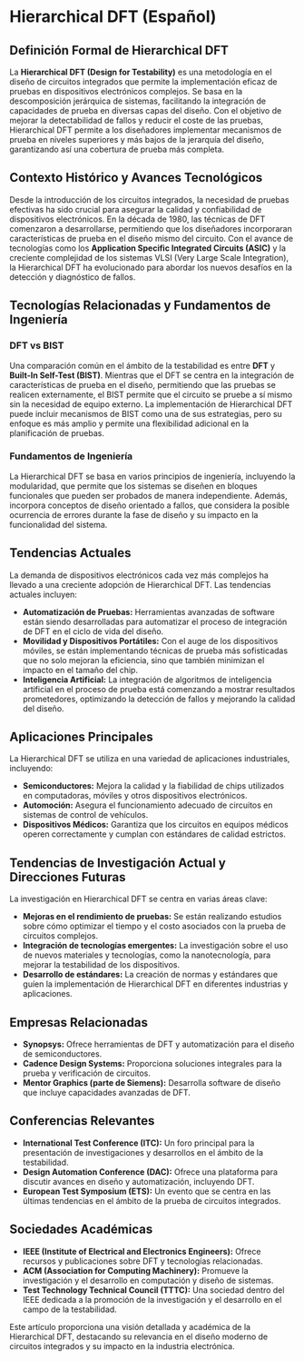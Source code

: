 # Hierarchical DFT (Español)

## Definición Formal de Hierarchical DFT

La **Hierarchical DFT (Design for Testability)** es una metodología en el diseño de circuitos integrados que permite la implementación eficaz de pruebas en dispositivos electrónicos complejos. Se basa en la descomposición jerárquica de sistemas, facilitando la integración de capacidades de prueba en diversas capas del diseño. Con el objetivo de mejorar la detectabilidad de fallos y reducir el coste de las pruebas, Hierarchical DFT permite a los diseñadores implementar mecanismos de prueba en niveles superiores y más bajos de la jerarquía del diseño, garantizando así una cobertura de prueba más completa.

## Contexto Histórico y Avances Tecnológicos

Desde la introducción de los circuitos integrados, la necesidad de pruebas efectivas ha sido crucial para asegurar la calidad y confiabilidad de dispositivos electrónicos. En la década de 1980, las técnicas de DFT comenzaron a desarrollarse, permitiendo que los diseñadores incorporaran características de prueba en el diseño mismo del circuito. Con el avance de tecnologías como los **Application Specific Integrated Circuits (ASIC)** y la creciente complejidad de los sistemas VLSI (Very Large Scale Integration), la Hierarchical DFT ha evolucionado para abordar los nuevos desafíos en la detección y diagnóstico de fallos.

## Tecnologías Relacionadas y Fundamentos de Ingeniería

### DFT vs BIST

Una comparación común en el ámbito de la testabilidad es entre **DFT** y **Built-In Self-Test (BIST)**. Mientras que el DFT se centra en la integración de características de prueba en el diseño, permitiendo que las pruebas se realicen externamente, el BIST permite que el circuito se pruebe a sí mismo sin la necesidad de equipo externo. La implementación de Hierarchical DFT puede incluir mecanismos de BIST como una de sus estrategias, pero su enfoque es más amplio y permite una flexibilidad adicional en la planificación de pruebas.

### Fundamentos de Ingeniería

La Hierarchical DFT se basa en varios principios de ingeniería, incluyendo la modularidad, que permite que los sistemas se diseñen en bloques funcionales que pueden ser probados de manera independiente. Además, incorpora conceptos de diseño orientado a fallos, que considera la posible ocurrencia de errores durante la fase de diseño y su impacto en la funcionalidad del sistema.

## Tendencias Actuales

La demanda de dispositivos electrónicos cada vez más complejos ha llevado a una creciente adopción de Hierarchical DFT. Las tendencias actuales incluyen:

- **Automatización de Pruebas:** Herramientas avanzadas de software están siendo desarrolladas para automatizar el proceso de integración de DFT en el ciclo de vida del diseño.
- **Movilidad y Dispositivos Portátiles:** Con el auge de los dispositivos móviles, se están implementando técnicas de prueba más sofisticadas que no solo mejoran la eficiencia, sino que también minimizan el impacto en el tamaño del chip.
- **Inteligencia Artificial:** La integración de algoritmos de inteligencia artificial en el proceso de prueba está comenzando a mostrar resultados prometedores, optimizando la detección de fallos y mejorando la calidad del diseño.

## Aplicaciones Principales

La Hierarchical DFT se utiliza en una variedad de aplicaciones industriales, incluyendo:

- **Semiconductores:** Mejora la calidad y la fiabilidad de chips utilizados en computadoras, móviles y otros dispositivos electrónicos.
- **Automoción:** Asegura el funcionamiento adecuado de circuitos en sistemas de control de vehículos.
- **Dispositivos Médicos:** Garantiza que los circuitos en equipos médicos operen correctamente y cumplan con estándares de calidad estrictos.

## Tendencias de Investigación Actual y Direcciones Futuras

La investigación en Hierarchical DFT se centra en varias áreas clave:

- **Mejoras en el rendimiento de pruebas:** Se están realizando estudios sobre cómo optimizar el tiempo y el costo asociados con la prueba de circuitos complejos.
- **Integración de tecnologías emergentes:** La investigación sobre el uso de nuevos materiales y tecnologías, como la nanotecnología, para mejorar la testabilidad de los dispositivos.
- **Desarrollo de estándares:** La creación de normas y estándares que guíen la implementación de Hierarchical DFT en diferentes industrias y aplicaciones.

## Empresas Relacionadas

- **Synopsys:** Ofrece herramientas de DFT y automatización para el diseño de semiconductores.
- **Cadence Design Systems:** Proporciona soluciones integrales para la prueba y verificación de circuitos.
- **Mentor Graphics (parte de Siemens):** Desarrolla software de diseño que incluye capacidades avanzadas de DFT.

## Conferencias Relevantes

- **International Test Conference (ITC):** Un foro principal para la presentación de investigaciones y desarrollos en el ámbito de la testabilidad.
- **Design Automation Conference (DAC):** Ofrece una plataforma para discutir avances en diseño y automatización, incluyendo DFT.
- **European Test Symposium (ETS):** Un evento que se centra en las últimas tendencias en el ámbito de la prueba de circuitos integrados.

## Sociedades Académicas

- **IEEE (Institute of Electrical and Electronics Engineers):** Ofrece recursos y publicaciones sobre DFT y tecnologías relacionadas.
- **ACM (Association for Computing Machinery):** Promueve la investigación y el desarrollo en computación y diseño de sistemas.
- **Test Technology Technical Council (TTTC):** Una sociedad dentro del IEEE dedicada a la promoción de la investigación y el desarrollo en el campo de la testabilidad.

Este artículo proporciona una visión detallada y académica de la Hierarchical DFT, destacando su relevancia en el diseño moderno de circuitos integrados y su impacto en la industria electrónica.